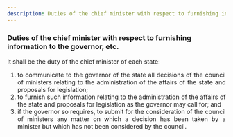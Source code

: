 ```yaml
---
description: Duties of the chief minister with respect to furnishing information to the governor, etc.
---
```


### Duties of the chief minister with respect to furnishing information to the governor, etc.
<div style="text-align: justify">

It shall be the duty of the chief minister of each state:

</div>

1. <div style="text-align: justify"> to communicate to the governor of the state all decisions of the council of ministers relating to the administration of the affairs of the state and proposals for legislation;
2. <div style="text-align: justify"> to furnish such information relating to the administration of the affairs of the state and proposals for legislation as the governor may call for; and
3. <div style="text-align: justify"> if the governor so requires, to submit for the consideration of the council of ministers any matter on which a decision has been taken by a minister but which has not been considered by the council.